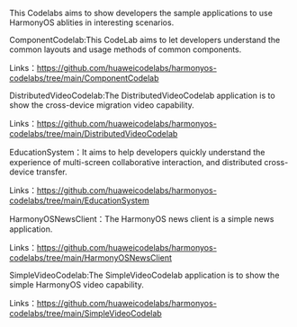 This Codelabs aims to show developers the sample applications to use HarmonyOS ablities in interesting scenarios.

ComponentCodelab:This CodeLab aims to let developers understand the common layouts and usage methods of common components.

Links：https://github.com/huaweicodelabs/harmonyos-codelabs/tree/main/ComponentCodelab

DistributedVideoCodelab:The DistributedVideoCodelab application is to show the cross-device migration video capability.

Links：https://github.com/huaweicodelabs/harmonyos-codelabs/tree/main/DistributedVideoCodelab

EducationSystem：It aims to help developers quickly understand the experience of multi-screen collaborative interaction, and distributed cross-device transfer.

Links：https://github.com/huaweicodelabs/harmonyos-codelabs/tree/main/EducationSystem

HarmonyOSNewsClient：The HarmonyOS news client is a simple news application.

Links：https://github.com/huaweicodelabs/harmonyos-codelabs/tree/main/HarmonyOSNewsClient

SimpleVideoCodelab:The SimpleVideoCodelab application is to show the simple HarmonyOS video capability.

Links：https://github.com/huaweicodelabs/harmonyos-codelabs/tree/main/SimpleVideoCodelab
